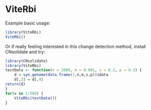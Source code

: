 # ViteRbi

Example basic usage:

```R
library(ViteRbi)
ViteRbi()
```
Or if really feeling interested in this change detection method, install CNsolidate and try:

```R
library(CNsolidate)
library(ViteRbi)
testData <- function(n = 2000, m = 0.001, s = 0.2, p = 0.2) {
	d = syn.genome(data.frame(1,n,m,s,p))$data
	d[,3] = d[,4]
return(d)
}
for(x in 1:500) {
	ViteRbi(testData())
}
```
